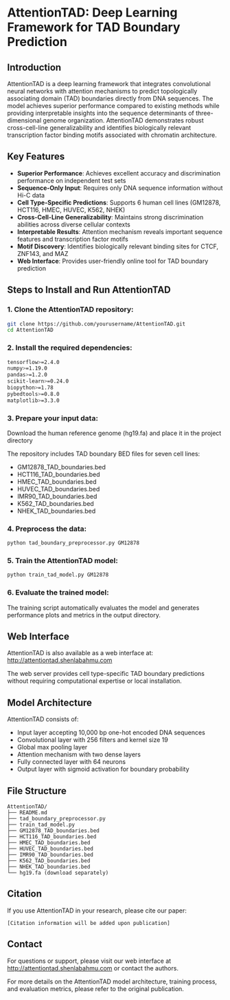 # AttentionTAD: Deep Learning Framework for TAD Boundary Prediction

## Introduction
AttentionTAD is a deep learning framework that integrates convolutional neural networks with attention mechanisms to predict topologically associating domain (TAD) boundaries directly from DNA sequences. The model achieves superior performance compared to existing methods while providing interpretable insights into the sequence determinants of three-dimensional genome organization. AttentionTAD demonstrates robust cross-cell-line generalizability and identifies biologically relevant transcription factor binding motifs associated with chromatin architecture.

## Key Features
- **Superior Performance**: Achieves excellent accuracy and discrimination performance on independent test sets
- **Sequence-Only Input**: Requires only DNA sequence information without Hi-C data
- **Cell Type-Specific Predictions**: Supports 6 human cell lines (GM12878, HCT116, HMEC, HUVEC, K562, NHEK)
- **Cross-Cell-Line Generalizability**: Maintains strong discrimination abilities across diverse cellular contexts
- **Interpretable Results**: Attention mechanism reveals important sequence features and transcription factor motifs
- **Motif Discovery**: Identifies biologically relevant binding sites for CTCF, ZNF143, and MAZ
- **Web Interface**: Provides user-friendly online tool for TAD boundary prediction

## Steps to Install and Run AttentionTAD

### 1. Clone the AttentionTAD repository:
```bash
git clone https://github.com/yourusername/AttentionTAD.git
cd AttentionTAD
```

### 2. Install the required dependencies:
```bash
tensorflow>=2.4.0
numpy>=1.19.0
pandas>=1.2.0
scikit-learn>=0.24.0
biopython>=1.78
pybedtools>=0.8.0
matplotlib>=3.3.0
```

### 3. Prepare your input data:
Download the human reference genome (hg19.fa) and place it in the project directory

The repository includes TAD boundary BED files for seven cell lines:
- GM12878_TAD_boundaries.bed
- HCT116_TAD_boundaries.bed  
- HMEC_TAD_boundaries.bed
- HUVEC_TAD_boundaries.bed
- IMR90_TAD_boundaries.bed
- K562_TAD_boundaries.bed
- NHEK_TAD_boundaries.bed

### 4. Preprocess the data:
```bash
python tad_boundary_preprocessor.py GM12878
```

### 5. Train the AttentionTAD model:
```bash
python train_tad_model.py GM12878
```

### 6. Evaluate the trained model:
The training script automatically evaluates the model and generates performance plots and metrics in the output directory.

## Web Interface
AttentionTAD is also available as a web interface at: http://attentiontad.shenlabahmu.com

The web server provides cell type-specific TAD boundary predictions without requiring computational expertise or local installation.

## Model Architecture
AttentionTAD consists of:
- Input layer accepting 10,000 bp one-hot encoded DNA sequences
- Convolutional layer with 256 filters and kernel size 19
- Global max pooling layer
- Attention mechanism with two dense layers
- Fully connected layer with 64 neurons
- Output layer with sigmoid activation for boundary probability

## File Structure
```
AttentionTAD/
├── README.md
├── tad_boundary_preprocessor.py
├── train_tad_model.py
├── GM12878_TAD_boundaries.bed
├── HCT116_TAD_boundaries.bed
├── HMEC_TAD_boundaries.bed
├── HUVEC_TAD_boundaries.bed
├── IMR90_TAD_boundaries.bed
├── K562_TAD_boundaries.bed
├── NHEK_TAD_boundaries.bed
└── hg19.fa (download separately)
```

## Citation
If you use AttentionTAD in your research, please cite our paper:
```
[Citation information will be added upon publication]
```

## Contact
For questions or support, please visit our web interface at http://attentiontad.shenlabahmu.com or contact the authors.

For more details on the AttentionTAD model architecture, training process, and evaluation metrics, please refer to the original publication.
